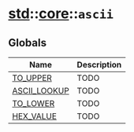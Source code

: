 # [std](./../../std.md)::[core](./../core.md)::`ascii`
## Globals
|Name|Description|
|----|-----------|
|[TO_UPPER](#todo)|TODO|
|[ASCII_LOOKUP](#todo)|TODO|
|[TO_LOWER](#todo)|TODO|
|[HEX_VALUE](#todo)|TODO|
